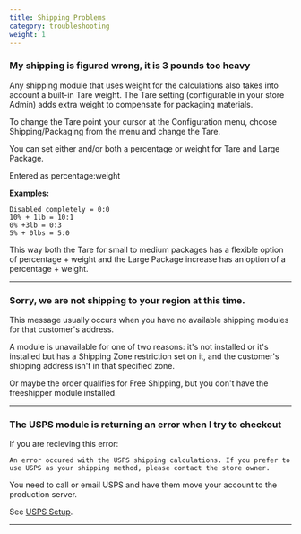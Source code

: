 ```yaml
---
title: Shipping Problems 
category: troubleshooting
weight: 1
---
```


### My shipping is figured wrong, it is 3 pounds too heavy
Any shipping module that uses weight for the calculations also takes into account a built-in Tare weight.
The Tare setting (configurable in your store Admin) adds extra weight to compensate for packaging materials.

To change the Tare point your cursor at the Configuration menu, choose Shipping/Packaging from the menu and change the Tare.

You can set either and/or both a percentage or weight for Tare and Large Package.

Entered as percentage:weight

**Examples:**
```
Disabled completely = 0:0
10% + 1lb = 10:1
0% +3lb = 0:3
5% + 0lbs = 5:0
```

This way both the Tare for small to medium packages has a flexible option of percentage + weight and the Large Package increase has an option of a percentage + weight.
<hr />

### Sorry, we are not shipping to your region at this time.
This message usually occurs when you have no available shipping modules for that customer's address.

A module is unavailable for one of two reasons:
it's not installed
or it's installed but has a Shipping Zone restriction set on it, and the customer's shipping address isn't in that specified zone.


Or maybe the order qualifies for Free Shipping, but you don't have the freeshipper module installed.

<hr />

### The USPS module is returning an error when I try to checkout

If you are recieving this error:

```
An error occured with the USPS shipping calculations. If you prefer to use USPS as your shipping method, please contact the store owner.
```

You need to call or email USPS and have them move your account to the production server.

See [USPS Setup](/user/modules/usps_setup/).

<hr />
